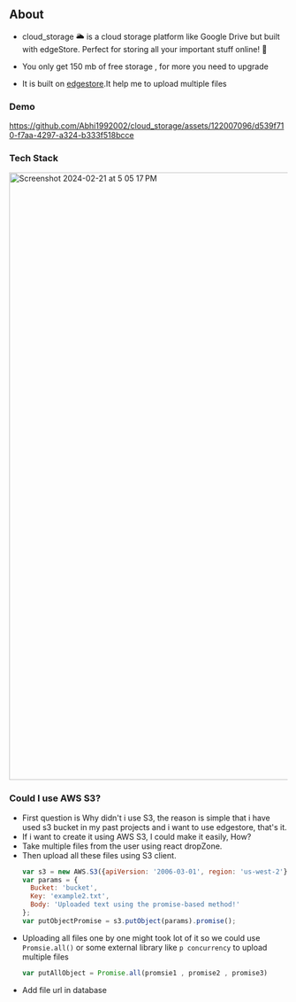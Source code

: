 ## About

- cloud_storage 🌥️ is a cloud storage platform like Google Drive but built with edgeStore. Perfect for storing all your important stuff online! 🚀

- You only get 150 mb of free storage , for more you need to upgrade

- It is built on [edgestore](https://edgestore.dev/).It help me to upload multiple files

### Demo

https://github.com/Abhi1992002/cloud_storage/assets/122007096/d539f710-f7aa-4297-a324-b333f518bcce

### Tech Stack
<img width="1097" alt="Screenshot 2024-02-21 at 5 05 17 PM" src="https://github.com/Abhi1992002/cloud_storage/assets/122007096/4628dc34-ec6a-4f6b-a7f5-268a7e159dce">


### Could I use AWS S3?

- First question is Why didn't i use S3, the reason is simple that i have used s3 bucket in my past projects and i want to use edgestore, that's it.
- If i want to create it using AWS S3, I could make it easily, How?
- Take multiple files from the user using react dropZone.
- Then upload all these files using S3 client.
  ```js
  var s3 = new AWS.S3({apiVersion: '2006-03-01', region: 'us-west-2'});
  var params = {
    Bucket: 'bucket',
    Key: 'example2.txt',
    Body: 'Uploaded text using the promise-based method!'
  };
  var putObjectPromise = s3.putObject(params).promise();
  ```
- Uploading all files one by one might took lot of it so we could use `Promsie.all()` or some external library like `p concurrency` to upload multiple files
  ```js
  var putAllObject = Promise.all(promsie1 , promise2 , promise3)
  ```
- Add file url in database  
